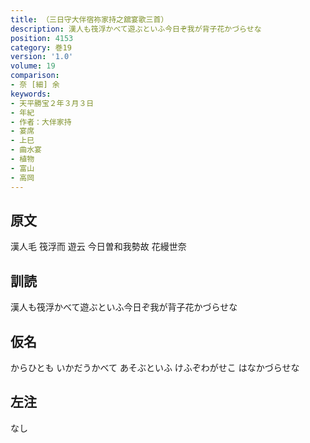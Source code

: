 ```yaml
---
title: （三日守大伴宿祢家持之舘宴歌三首）
description: 漢人も筏浮かべて遊ぶといふ今日ぞ我が背子花かづらせな
position: 4153
category: 巻19
version: '1.0'
volume: 19
comparison:
- 奈 [細] 余
keywords:
- 天平勝宝２年３月３日
- 年紀
- 作者：大伴家持
- 宴席
- 上巳
- 曲水宴
- 植物
- 富山
- 高岡
---
```


## 原文

漢人毛 筏浮而 遊云 今日曽和我勢故 花縵世奈

## 訓読

漢人も筏浮かべて遊ぶといふ今日ぞ我が背子花かづらせな

## 仮名

からひとも いかだうかべて あそぶといふ けふぞわがせこ はなかづらせな

## 左注

なし
